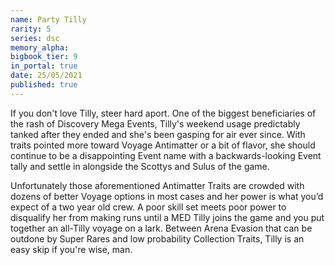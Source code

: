 ```yaml
---
name: Party Tilly
rarity: 5
series: dsc
memory_alpha:
bigbook_tier: 9
in_portal: true
date: 25/05/2021
published: true
---
```


If you don't love Tilly, steer hard aport. One of the biggest beneficiaries of the rash of Discovery Mega Events, Tilly's weekend usage predictably tanked after they ended and she's been gasping for air ever since. With traits pointed more toward Voyage Antimatter or a bit of flavor, she should continue to be a disappointing Event name with a backwards-looking Event tally and settle in alongside the Scottys and Sulus of the game. 

Unfortunately those aforementioned Antimatter Traits are crowded with dozens of better Voyage options in most cases and her power is what you’d expect of a two year old crew. A poor skill set meets poor power to disqualify her from making runs until a MED Tilly joins the game and you put together an all-Tilly voyage on a lark. Between Arena Evasion that can be outdone by Super Rares and low probability Collection Traits, Tilly is an easy skip if you're wise, man.
